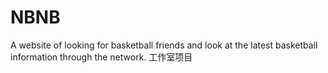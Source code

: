 # NBNB
A website of looking for basketball friends and look at the latest basketball information through the network.
工作室项目
